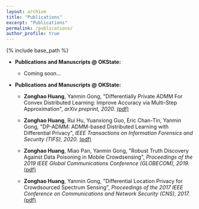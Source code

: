```yaml
---
layout: archive
title: "Publications"
excerpt: "Publications"
permalink: /publications/
author_profile: true
---
```

{% include base_path %}


* <b>Publications and Manuscripts @ OKState:</b>
  * Coming soon...

* <b>Publications and Manuscripts @ OKState:</b>
  * <b>Zonghao Huang</b>, Yanmin Gong, "Differentially Private ADMM For Convex Distributed Learning: Improve Accuracy via Multi-Step Approximation", <i>arXiv preprint, 2020.</i> [(pdf)](https://zonghaohuang007.github.io/home/files/paper4.pdf)
  
  * <b>Zonghao Huang</b>, Rui Hu, Yuanxiong Guo, Eric Chan-Tin, Yanmin Gong, "DP-ADMM: ADMM-based Distributed Learning with Differential Privacy", <i> IEEE Transactions on Information Forensics and Security (TIFS), 2020.</i> [(pdf)](https://zonghaohuang007.github.io/home/files/paper2.pdf)

  * <b>Zonghao Huang</b>, Miao Pan, Yanmin Gong, "Robust Truth Discovery Against Data Poisoning in Mobile Crowdsensing", <i>Proceedings of the 2019 IEEE Global Communications Conference (GLOBECOM), 2019.</i> [(pdf)](https://zonghaohuang007.github.io/home/files/paper3.pdf)

  * <b>Zonghao Huang</b>, Yanmin Gong, "Differential Location Privacy for Crowdsourced Spectrum Sensing", <i>Proceedings of the
2017 IEEE Conference on Communications and Network Security (CNS), 2017.</i> [(pdf)](https://zonghaohuang007.github.io/home/files/paper1.pdf)
